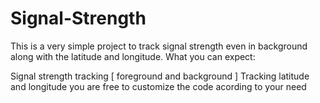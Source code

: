 # Signal-Strength
This is a very simple project to track signal strength even in background along with the latitude and longitude. What you can expect:

Signal strength tracking [ foreground and background ]
Tracking latitude and longitude you are free to customize the code acording to your need

